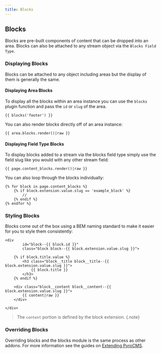 ```yaml
---
title: Blocks
---
```


## Blocks

Blocks are pre-built components of content that can be dropped into an area. Blocks can also be attached to any stream object via the `Blocks Field Type`.

### Displaying Blocks

Blocks can be attached to any object including areas but the display of them is generally the same.

#### Displaying Area Blocks

To display all the blocks within an area instance you can use the `blocks` plugin function and pass the `id` or `slug` of the area.

```twig
{{ blocks('footer') }}
```

You can also render blocks directly off of an area instance:

```twig
{{ area.blocks.render()|raw }}
```

#### Displaying Field Type Blocks

To display blocks added to a stream via the blocks field type simply use the field slug like you would with any other stream field:

```twig
{{ page.content_blocks.render()|raw }}
```

You can also loop through the blocks individually:

```twig
{% for block in page.content_blocks %}
    {% if block.extension.value.slug == 'example_block' %}
        //
    {% endif %}
{% endfor %}
```

### Styling Blocks

Blocks come out of the box using a BEM naming standard to make it easier for you to style them consistently:

```twig
<div
        id="block--{{ block.id }}"
        class="block block--{{ block.extension.value.slug }}">

    {% if block.title.value %}
        <h3 class="block__title block__title--{{ block.extension.value.slug }}">
            {{ block.title }}
        </h3>
    {% endif %}

    <div class="block__content block__content--{{ block.extension.value.slug }}">
        {{ content|raw }}
    </div>

</div>
```

> The `content` portion is defined by the block extension. {.note}

### Overriding Blocks

Overriding blocks and the blocks module is the same process as other addons. For more information see the guides on [Extending PyroCMS](https://pyrocms.com/help/developer-tools/extending-pyrocms).
